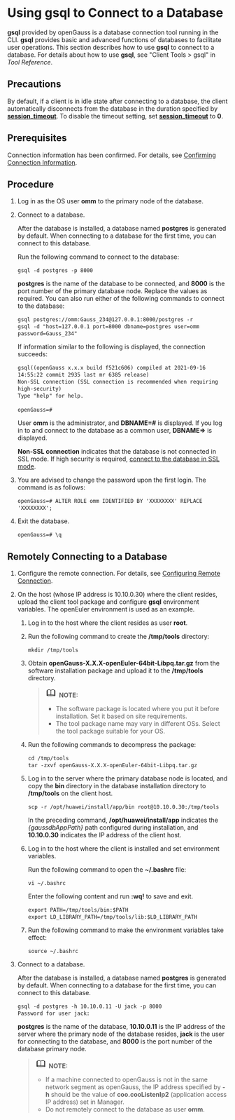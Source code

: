 # Using gsql to Connect to a Database<a name="EN-US_TOPIC_0289900019"></a>

**gsql**  provided by openGauss is a database connection tool running in the CLI.  **gsql**  provides basic and advanced functions of databases to facilitate user operations. This section describes how to use  **gsql**  to connect to a database. For details about how to use  **gsql**, see "Client Tools \> gsql" in  _Tool Reference_.

## Precautions<a name="en-us_topic_0283137029_en-us_topic_0237120292_en-us_topic_0062050379_s8dfe50d001084ac9ad79a79a8f471e8a"></a>

By default, if a client is in idle state after connecting to a database, the client automatically disconnects from the database in the duration specified by  **[session\_timeout](security-and-authentication-(postgresql-conf).md#en-us_topic_0283137371_en-us_topic_0237124696_en-us_topic_0059778664_see4820fb6c024e0aa4c56882aeae204a)**. To disable the timeout setting, set  **[session\_timeout](security-and-authentication-(postgresql-conf).md#en-us_topic_0283137371_en-us_topic_0237124696_en-us_topic_0059778664_see4820fb6c024e0aa4c56882aeae204a)**  to  **0**.

## Prerequisites<a name="en-us_topic_0283137029_en-us_topic_0237120292_en-us_topic_0062050379_section2863008216400"></a>

Connection information has been confirmed. For details, see  [Confirming Connection Information](confirming-connection-information.md).

## Procedure<a name="en-us_topic_0283137029_en-us_topic_0237120292_en-us_topic_0062050379_sedb32189b5a4410a9a8ac8586f1766a0"></a>

1.  Log in as the OS user  **omm**  to the primary node of the database.
2.  Connect to a database.

    After the database is installed, a database named  **postgres**  is generated by default. When connecting to a database for the first time, you can connect to this database.

    Run the following command to connect to the database:

    ```
    gsql -d postgres -p 8000
    ```

    **postgres**  is the name of the database to be connected, and  **8000**  is the port number of the primary database node. Replace the values as required. You can also run either of the following commands to connect to the database:

    ```
    gsql postgres://omm:Gauss_234@127.0.0.1:8000/postgres -r
    gsql -d "host=127.0.0.1 port=8000 dbname=postgres user=omm password=Gauss_234"
    ```

    If information similar to the following is displayed, the connection succeeds:

    ```
    gsql((openGauss x.x.x build f521c606) compiled at 2021-09-16 14:55:22 commit 2935 last mr 6385 release)
    Non-SSL connection (SSL connection is recommended when requiring high-security)
    Type "help" for help.
    
    openGauss=# 
    ```

    User  **omm**  is the administrator, and  **DBNAME=\#**  is displayed. If you log in to and connect to the database as a common user,  **DBNAME=\>**  is displayed.

    **Non-SSL connection**  indicates that the database is not connected in SSL mode. If high security is required,  [connect to the database in SSL mode](establishing-secure-tcp-ip-connections-in-ssl-mode.md).

3.  You are advised to change the password upon the first login. The command is as follows:

    ```
    openGauss=# ALTER ROLE omm IDENTIFIED BY 'XXXXXXXX' REPLACE 'XXXXXXXX';
    ```

4.  Exit the database.

    ```
    openGauss=# \q
    ```


## Remotely Connecting to a Database<a name="en-us_topic_0283137029_en-us_topic_0237120292_en-us_topic_0062050379_section435356016419"></a>

1.  Configure the remote connection. For details, see  [Configuring Remote Connection](configuring-remote-connection.md).
2.  On the host \(whose IP address is 10.10.0.30\) where the client resides, upload the client tool package and configure  **gsql**  environment variables. The openEuler environment is used as an example.
    1.  Log in to the host where the client resides as user  **root**.
    2.  Run the following command to create the  **/tmp/tools**  directory:

        ```
        mkdir /tmp/tools
        ```

    3.  Obtain  **openGauss-X.X.X-openEuler-64bit-Libpq.tar.gz**  from the  software installation package  and upload it to the  **/tmp/tools**  directory.

        >![](public_sys-resources/icon-note.gif) **NOTE:** 
        >-   The software package is located where you put it before installation. Set it based on site requirements.
        >-   The tool package name may vary in different OSs. Select the tool package suitable for your OS.

    4.  Run the following commands to decompress the package:

        ```
        cd /tmp/tools
        tar -zxvf openGauss-X.X.X-openEuler-64bit-Libpq.tar.gz
        ```

    5.  Log in to the server where the primary database node is located, and copy the  **bin**  directory in the database installation directory to  **/tmp/tools**  on the client host.

        ```
        scp -r /opt/huawei/install/app/bin root@10.10.0.30:/tmp/tools
        ```

        In the preceding command,  **/opt/huawei/install/app**  indicates the  _\{gaussdbAppPath\}_  path configured during installation, and  **10.10.0.30**  indicates the IP address of the client host.

    6.  Log in to the host where the client is installed and set environment variables.

        Run the following command to open the  **\~/.bashrc**  file:

        ```
        vi ~/.bashrc
        ```

        Enter the following content and run  **:wq!**  to save and exit.

        ```
        export PATH=/tmp/tools/bin:$PATH
        export LD_LIBRARY_PATH=/tmp/tools/lib:$LD_LIBRARY_PATH
        ```

    7.  Run the following command to make the environment variables take effect:

        ```
        source ~/.bashrc
        ```

3.  Connect to a database.

    After the database is installed, a database named  **postgres**  is generated by default. When connecting to a database for the first time, you can connect to this database.

    ```
    gsql -d postgres -h 10.10.0.11 -U jack -p 8000
    Password for user jack:
    ```

    **postgres**  is the name of the database,  **10.10.0.11**  is the IP address of the server where the primary node of the database resides,  **jack**  is the user for connecting to the database, and  **8000**  is the port number of the database primary node.

    >![](public_sys-resources/icon-note.gif) **NOTE:** 
    >-   If a machine connected to openGauss is not in the same network segment as openGauss, the IP address specified by  **-h**  should be the value of  **coo.cooListenIp2**  \(application access IP address\) set in Manager.
    >-   Do not remotely connect to the database as user  **omm**.



